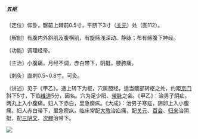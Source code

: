 ##### 五枢

〔定位〕仰卧，髂前上棘前0.5寸，平脐下3寸（[关元](https://www.gmzyjc.com/read/zjs/zjs3.2.1-0.1.1.3.4.md)）处（图112）。

〔解剖〕有腹内外斜肌及腹横肌，有旋髂浅深动、静脉；布有髂腹下神经。

〔功能〕调理经带。

〔主治〕小腹痛，月经不调，赤白带下，阴挺，腰胯痛。

〔刺灸〕直刺0.5~0.8寸。可灸。

〔讲述〕见于《甲乙》。通上转下为枢，穴属胆经，适当髋部转枢之处，约距[京门](https://www.gmzyjc.com/read/zjs/zjs3.1.9-12-0.0.3.3.25.md)斜下5寸，下临[维道](https://www.gmzyjc.com/read/zjs/zjs3.1.9-12-0.0.3.3.28.md)5分，因名。穴为足少阳、[带脉](https://www.gmzyjc.com/read/zjs/zjs3.1.9-12-0.0.3.3.26.md)之会。《甲乙》：治男子阴疝，两丸上入小腹痛。妇人下赤白，里急瘈疭。《大成》：治男子寒疝，阴卵上入小腹痛，妇人赤白带下，里急瘈疭。临床常配[大敦](https://www.gmzyjc.com/read/zjs/zjs3.1.9-12-0.0.4.3.1.md)治疝痛，配[关元](https://www.gmzyjc.com/read/zjs/zjs3.2.1-0.1.1.3.4.md)、[百会](https://www.gmzyjc.com/read/zjs/zjs3.2.2-0.0.1.3.20.md)、[归来](https://www.gmzyjc.com/read/zjs/zjs3.1.1-3-0.1.3.3.29.md)治阴挺，配[三阴交](https://www.gmzyjc.com/read/zjs/zjs3.1.4-6-0.0.1.3.6.md)、[次髎](https://www.gmzyjc.com/read/zjs/zjs3.1.7-8-0.0.1.3.32.md)治带下。

![](img/图112.jpg)
